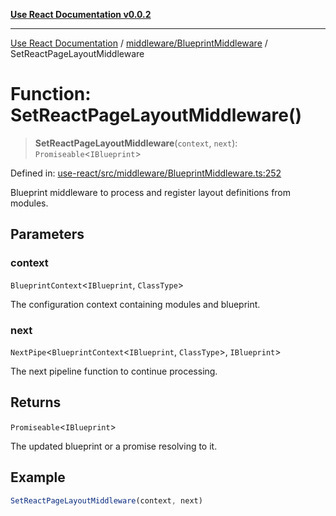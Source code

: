 [**Use React Documentation v0.0.2**](../../../README.md)

***

[Use React Documentation](../../../modules.md) / [middleware/BlueprintMiddleware](../README.md) / SetReactPageLayoutMiddleware

# Function: SetReactPageLayoutMiddleware()

> **SetReactPageLayoutMiddleware**(`context`, `next`): `Promiseable`\<`IBlueprint`\>

Defined in: [use-react/src/middleware/BlueprintMiddleware.ts:252](https://github.com/stonemjs/use-react/blob/9a749b225241b8e0ac2a5483904ca8322927b1d4/src/middleware/BlueprintMiddleware.ts#L252)

Blueprint middleware to process and register layout definitions from modules.

## Parameters

### context

`BlueprintContext`\<`IBlueprint`, `ClassType`\>

The configuration context containing modules and blueprint.

### next

`NextPipe`\<`BlueprintContext`\<`IBlueprint`, `ClassType`\>, `IBlueprint`\>

The next pipeline function to continue processing.

## Returns

`Promiseable`\<`IBlueprint`\>

The updated blueprint or a promise resolving to it.

## Example

```typescript
SetReactPageLayoutMiddleware(context, next)
```
